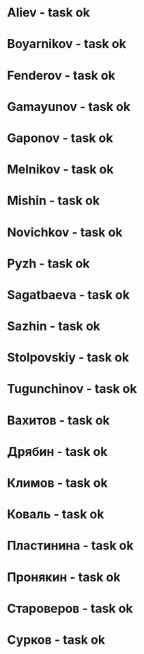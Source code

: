 # Aliev - task ok
# Boyarnikov - task ok
# Fenderov - task ok
# Gamayunov - task ok
# Gaponov - task ok
# Melnikov - task ok
# Mishin - task ok
# Novichkov - task ok
# Pyzh - task ok
# Sagatbaeva - task ok
# Sazhin - task ok
# Stolpovskiy - task ok
# Tugunchinov - task ok
# Вахитов - task ok
# Дрябин - task ok
# Климов - task ok
# Коваль - task ok
# Пластинина - task ok
# Пронякин - task ok
# Староверов - task ok
# Сурков - task ok
